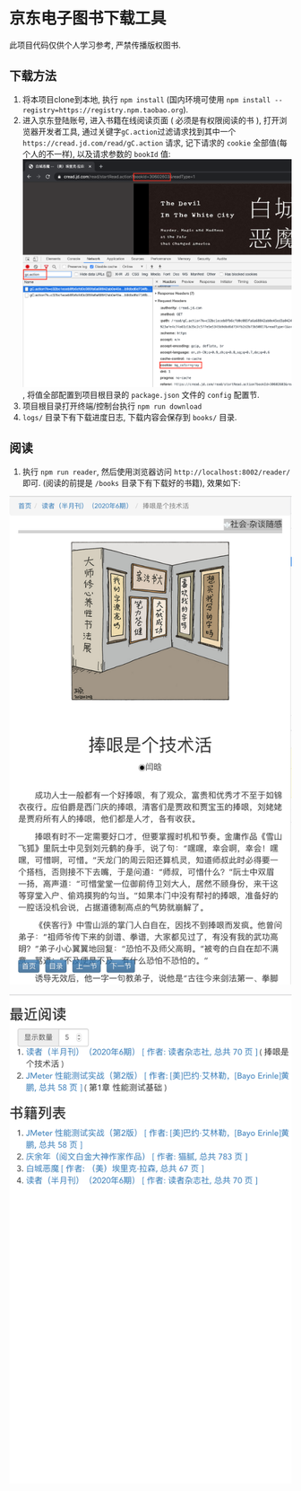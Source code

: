 # 京东电子图书下载工具

此项目代码仅供个人学习参考, 严禁传播版权图书. 

## 下载方法

1. 将本项目clone到本地, 执行 `npm install` (国内环境可使用 `npm install --registry=https://registry.npm.taobao.org`).
2. 进入京东登陆账号, 进入书籍在线阅读页面 ( 必须是有权限阅读的书 ), 打开浏览器开发者工具, 通过关键字`gC.action`过滤请求找到其中一个 `https://cread.jd.com/read/gC.action` 请求, 记下请求的 `cookie` 全部值(每个人的不一样), 以及请求参数的 `bookId` 值:
![request](./res/request.png), 将值全部配置到项目根目录的 `package.json` 文件的 `config` 配置节.
3. 项目根目录打开终端/控制台执行 `npm run download`
4. `logs/` 目录下有下载进度日志, 下载内容会保存到 `books/` 目录.

## 阅读

1. 执行 `npm run reader`, 然后使用浏览器访问 `http://localhost:8002/reader/` 即可. (阅读的前提是 `/books` 目录下有下载好的书籍), 效果如下: 

![reader ui](./res/reader-ui.png)

![reader list](./res/reader-list.png)
